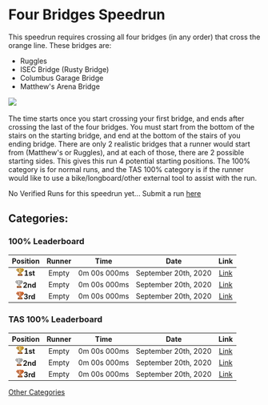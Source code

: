 # Four Bridges Speedrun

This speedrun requires crossing all four bridges (in any order) that cross the orange line. These bridges are:
- Ruggles
- ISEC Bridge (Rusty Bridge)
- Columbus Garage Bridge
- Matthew's Arena Bridge

<img src="../../img/fourbridges.png" width="720">

The time starts once you start crossing your first bridge, and ends after crossing the last of the four bridges. You must start from the bottom of the stairs on the starting bridge, and end at the bottom of the stairs of you ending bridge. There are only 2 realistic bridges that a runner would start from (Matthew's or Ruggles), and at each of those, there are 2 possible starting sides. This gives this run 4 potential starting positions. The 100% category is for normal runs, and the TAS 100% category is if the runner would like to use a bike/longboard/other external tool to assist with the run.

No Verified Runs for this speedrun yet... Submit a run [here](https://forms.gle/hHda5Qc1Fa8ozx5f7)

## Categories:

### 100% Leaderboard

| Position |    Runner     |  Time | Date|Link|
|:----------:|:-------------:|:------:|:----:|:---:|
| <img src="../../img/1st.png" width="15">**1st** | Empty | 0m 00s 000ms  | September 20th, 2020 | [Link]() |
| <img src="../../img/2nd.png" width="15">**2nd** | Empty | 0m 00s 000ms  | September 20th, 2020 | [Link]() |
| <img src="../../img/3rd.png" width="15">**3rd** | Empty | 0m 00s 000ms  | September 20th, 2020 | [Link]() |

### TAS 100% Leaderboard

| Position |    Runner     |  Time | Date|Link|
|:----------:|:-------------:|:------:|:----:|:---:|
| <img src="../../img/1st.png" width="15">**1st** | Empty | 0m 00s 000ms  | September 20th, 2020 | [Link]() |
| <img src="../../img/2nd.png" width="15">**2nd** | Empty | 0m 00s 000ms  | September 20th, 2020 | [Link]() |
| <img src="../../img/3rd.png" width="15">**3rd** | Empty | 0m 00s 000ms  | September 20th, 2020 | [Link]() |

[Other Categories](../../README.md)
